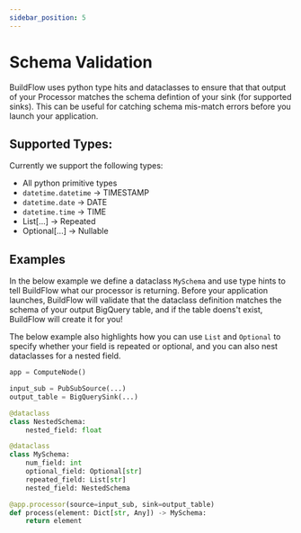 ```yaml
---
sidebar_position: 5
---
```


# Schema Validation

BuildFlow uses python type hits and dataclasses to ensure that that output of your Processor matches the schema defintion of your sink (for supported sinks). This can be useful for catching schema mis-match errors before you launch your application.

## Supported Types:

Currently we support the following types:

- All python primitive types
- `datetime.datetime` -> TIMESTAMP
- `datetime.date` -> DATE
- `datetime.time` -> TIME
- List[...] -> Repeated
- Optional[...] -> Nullable

## Examples

In the below example we define a dataclass `MySchema` and use type hints to tell BuildFlow what our processor is returning. Before your application launches, BuildFlow will validate that the dataclass definition matches the schema of your output BigQuery table, and if the table doens't exist, BuildFlow will create it for you!

The below example also highlights how you can use `List` and `Optional` to specify whether your field is repeated or optional, and you can also nest dataclasses for a nested field.

```python
app = ComputeNode()

input_sub = PubSubSource(...)
output_table = BigQuerySink(...)

@dataclass
class NestedSchema:
    nested_field: float

@dataclass
class MySchema:
    num_field: int
    optional_field: Optional[str]
    repeated_field: List[str]
    nested_field: NestedSchema

@app.processor(source=input_sub, sink=output_table)
def process(element: Dict[str, Any]) -> MySchema:
    return element
```
